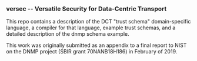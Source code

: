 ### versec -- Versatile Security for Data-Centric Transport

This repo contains a description of the DCT "trust schema" domain-specific language, a compiler for that language, example trust schemas, and a detailed description of the dnmp schema example.

This work was originally submitted as an appendix to a final report to NIST on the DNMP project (SBIR grant 70NANB18H186) in February of 2019.
